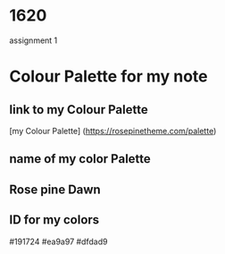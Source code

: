 # 1620
assignment 1
# Colour Palette for my note
## link to my Colour Palette

[my Colour Palette] (https://rosepinetheme.com/palette)

## name of my color Palette
## Rose pine Dawn

## ID for my colors
#191724
#ea9a97
#dfdad9
